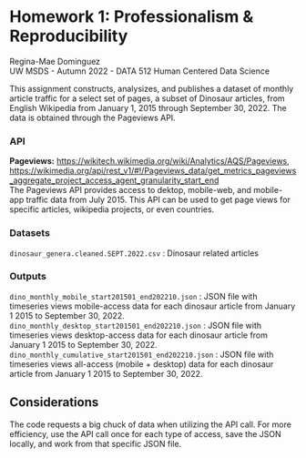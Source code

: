 # Homework 1: Professionalism & Reproducibility 
Regina-Mae Dominguez  
UW MSDS - Autumn 2022 - DATA 512 Human Centered Data Science

This assignment constructs, analysizes, and publishes a dataset of monthly article traffic for a select set of pages, a subset of Dinosaur articles, from English Wikipedia from January 1, 2015 through September 30, 2022. The data is obtained through the Pageviews API.

### API
**Pageviews:** https://wikitech.wikimedia.org/wiki/Analytics/AQS/Pageviews, https://wikimedia.org/api/rest_v1/#!/Pageviews_data/get_metrics_pageviews_aggregate_project_access_agent_granularity_start_end  
The Pageviews API provides access to dektop, mobile-web, and mobile-app traffic data from July 2015. This API can be used to get page views for specific articles, wikipedia projects, or even countries. 

### Datasets 
`dinosaur_genera.cleaned.SEPT.2022.csv` : Dinosaur related articles  

### Outputs
`dino_monthly_mobile_start201501_end202210.json` : JSON file with timeseries views mobile-access data for each dinosaur article from January 1 2015 to September 30, 2022.  
`dino_monthly_desktop_start201501_end202210.json` : JSON file with timeseries views desktop-access data for each dinosaur article from January 1 2015 to September 30, 2022.  
`dino_monthly_cumulative_start201501_end202210.json` : JSON file with timeseries views all-access (mobile + desktop) data for each dinosaur article from January 1 2015 to September 30, 2022.  

## Considerations 
The code requests a big chuck of data when utilizing the API call. For more efficiency, use the API call once for each type of access, save the JSON locally, and work from that specific JSON file.
